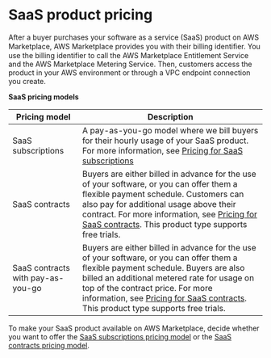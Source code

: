# SaaS product pricing<a name="saas-pricing-models"></a>

After a buyer purchases your software as a service \(SaaS\) product on AWS Marketplace, AWS Marketplace provides you with their billing identiﬁer\. You use the billing identifier to call the AWS Marketplace Entitlement Service and the AWS Marketplace Metering Service\. Then, customers access the product in your AWS environment or through a VPC endpoint connection you create\. 




**SaaS pricing models**  

| Pricing model | Description | 
| --- | --- | 
| SaaS subscriptions | A pay\-as\-you\-go model where we bill buyers for their hourly usage of your SaaS product\. For more information, see [Pricing for SaaS subscriptions](saas-subscriptions.md) | 
| SaaS contracts | Buyers are either billed in advance for the use of your software, or you can offer them a flexible payment schedule\. Customers can also pay for additional usage above their contract\. For more information, see [Pricing for SaaS contracts](saas-contracts.md)\. This product type supports free trials\. | 
| SaaS contracts with pay\-as\-you\-go |  Buyers are either billed in advance for the use of your software, or you can offer them a flexible payment schedule\. Buyers are also billed an additional metered rate for usage on top of the contract price\. For more information, see [Pricing for SaaS contracts](saas-contracts.md)\. This product type supports free trials\. | 

To make your SaaS product available on AWS Marketplace, decide whether you want to offer the [SaaS subscriptions pricing model](saas-subscriptions.md) or the [SaaS contracts pricing model](saas-contracts.md)\.